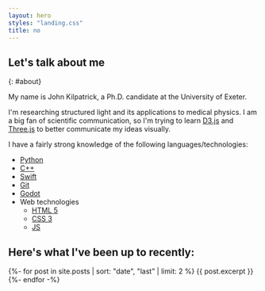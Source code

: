 ```yaml
---
layout: hero
styles: "landing.css"
title: no
---
```


## Let's talk about me
{: #about}

My name is John Kilpatrick, a Ph.D. candidate at the University of Exeter.

I'm researching structured light and its applications to medical physics.
I am a big fan of scientific communication, so I'm trying to learn [D3.js](/tags/d3js) and [Three.js](/tags/threejs) to better communicate my ideas visually.

I have a fairly strong knowledge of the following
languages/technologies:

- [Python](/tags/python)
- [C++](/tags/c++)
- [Swift](/tags/swift)
- [Git](/tags/git)
- [Godot](/tags/godot)
- Web technologies
  - [HTML 5](/tags/html)
  - [CSS 3](/tags/css)
  - [JS](/tags/js)

## Here's what I've been up to recently:

{%- for post in site.posts | sort: "date", "last" | limit: 2 %}
  {{ post.excerpt }}
{%- endfor -%}
